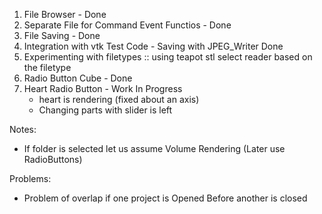 1. File Browser   - Done 
2. Separate File for Command Event Functios - Done 
3. File Saving  - Done 
4. Integration with vtk Test Code - Saving with JPEG_Writer Done 
5. Experimenting with filetypes :: using teapot stl
    select reader based on the filetype
6. Radio Button Cube - Done
7. Heart Radio Button - Work In Progress
    - heart is rendering (fixed about an axis)
    - Changing parts with slider is left 

Notes: 
- If folder is selected let us assume Volume Rendering (Later use RadioButtons)

Problems: 
- Problem of overlap if one project is Opened Before another is closed 